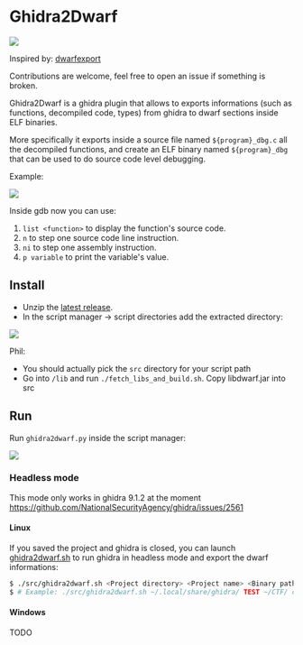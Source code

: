 # Ghidra2Dwarf

![](./img/ghidra2dwarf.png)

Inspired by: [dwarfexport](https://github.com/ALSchwalm/dwarfexport)

Contributions are welcome, feel free to open an issue if something is broken.

Ghidra2Dwarf is a ghidra plugin that allows to exports informations (such as functions,
decompiled code, types) from ghidra to dwarf sections inside ELF binaries.

More specifically it exports inside a source file named `${program}_dbg.c` all the decompiled
functions, and create an ELF binary named `${program}_dbg` that can be used to
do source code level debugging.

Example:

![](./img/gdb.png)

Inside gdb now you can use:

1. `list <function>` to display the function's source code.
2. `n` to step one source code line instruction.
3. `ni` to step one assembly instruction.
4. `p variable` to print the variable's value.

## Install

- Unzip the [latest release](https://github.com/cesena/ghidra2dwarf/releases/latest).
- In the script manager -> script directories add the extracted directory:

![](./img/script-directories.png)

Phil:
- You should actually pick the `src` directory for your script path
- Go into `/lib` and run `./fetch_libs_and_build.sh`. Copy libdwarf.jar into src

## Run

Run `ghidra2dwarf.py` inside the script manager:

![](./img/run-script.png)

### Headless mode

This mode only works in ghidra 9.1.2 at the moment https://github.com/NationalSecurityAgency/ghidra/issues/2561

#### Linux

If you saved the project and ghidra is closed, you can launch [ghidra2dwarf.sh](./src/ghidra2dwarf.sh)
to run ghidra in headless mode and export the dwarf informations:

```sh
$ ./src/ghidra2dwarf.sh <Project directory> <Project name> <Binary path> <Binary>
$ # Example: ./src/ghidra2dwarf.sh ~/.local/share/ghidra/ TEST ~/CTF/ chall
```

#### Windows

TODO

